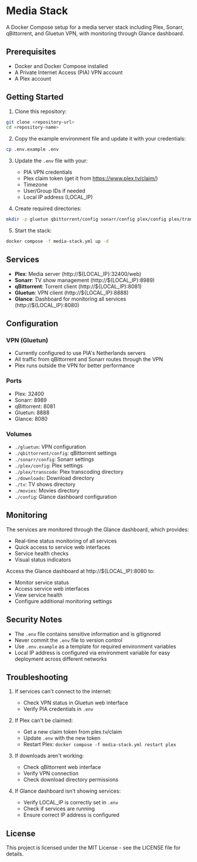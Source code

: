 # Media Stack

A Docker Compose setup for a media server stack including Plex, Sonarr, qBittorrent, and Gluetun VPN, with monitoring through Glance dashboard.

## Prerequisites

- Docker and Docker Compose installed
- A Private Internet Access (PIA) VPN account
- A Plex account

## Getting Started

1. Clone this repository:
```bash
git clone <repository-url>
cd <repository-name>
```

2. Copy the example environment file and update it with your credentials:
```bash
cp .env.example .env
```

3. Update the `.env` file with your:
   - PIA VPN credentials
   - Plex claim token (get it from https://www.plex.tv/claim/)
   - Timezone
   - User/Group IDs if needed
   - Local IP address (LOCAL_IP)

4. Create required directories:
```bash
mkdir -p gluetun qbittorrent/config sonarr/config plex/config plex/transcode downloads tv movies
```

5. Start the stack:
```bash
docker compose -f media-stack.yml up -d
```

## Services

- **Plex**: Media server (http://${LOCAL_IP}:32400/web)
- **Sonarr**: TV show management (http://${LOCAL_IP}:8989)
- **qBittorrent**: Torrent client (http://${LOCAL_IP}:8081)
- **Gluetun**: VPN client (http://${LOCAL_IP}:8888)
- **Glance**: Dashboard for monitoring all services (http://${LOCAL_IP}:8080)

## Configuration

### VPN (Gluetun)
- Currently configured to use PIA's Netherlands servers
- All traffic from qBittorrent and Sonarr routes through the VPN
- Plex runs outside the VPN for better performance

### Ports
- Plex: 32400
- Sonarr: 8989
- qBittorrent: 8081
- Gluetun: 8888
- Glance: 8080

### Volumes
- `./gluetun`: VPN configuration
- `./qbittorrent/config`: qBittorrent settings
- `./sonarr/config`: Sonarr settings
- `./plex/config`: Plex settings
- `./plex/transcode`: Plex transcoding directory
- `./downloads`: Download directory
- `./tv`: TV shows directory
- `./movies`: Movies directory
- `./config`: Glance dashboard configuration

## Monitoring

The services are monitored through the Glance dashboard, which provides:
- Real-time status monitoring of all services
- Quick access to service web interfaces
- Service health checks
- Visual status indicators

Access the Glance dashboard at http://${LOCAL_IP}:8080 to:
- Monitor service status
- Access service web interfaces
- View service health
- Configure additional monitoring settings

## Security Notes

- The `.env` file contains sensitive information and is gitignored
- Never commit the `.env` file to version control
- Use `.env.example` as a template for required environment variables
- Local IP address is configured via environment variable for easy deployment across different networks

## Troubleshooting

1. If services can't connect to the internet:
   - Check VPN status in Gluetun web interface
   - Verify PIA credentials in `.env`

2. If Plex can't be claimed:
   - Get a new claim token from plex.tv/claim
   - Update `.env` with the new token
   - Restart Plex: `docker compose -f media-stack.yml restart plex`

3. If downloads aren't working:
   - Check qBittorrent web interface
   - Verify VPN connection
   - Check download directory permissions

4. If Glance dashboard isn't showing services:
   - Verify LOCAL_IP is correctly set in `.env`
   - Check if services are running
   - Ensure correct IP address is configured

## License

This project is licensed under the MIT License - see the LICENSE file for details.